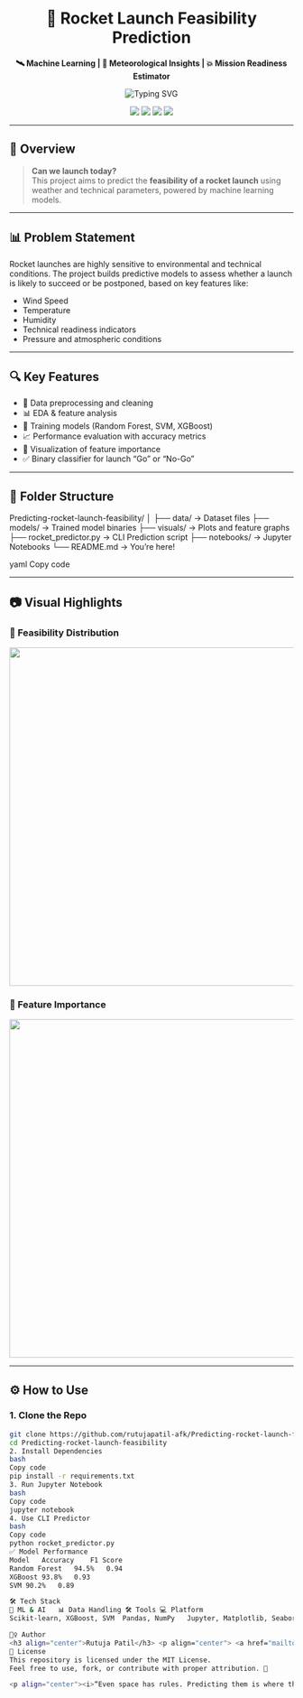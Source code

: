 <h1 align="center">🚀 Rocket Launch Feasibility Prediction</h1>

<p align="center">
  <b>🛰️ Machine Learning | 📡 Meteorological Insights | 💥 Mission Readiness Estimator</b>
</p>

<p align="center">
  <img src="https://readme-typing-svg.demolab.com?font=Fira+Code&pause=800&color=00BFFF&center=true&vCenter=true&width=435&lines=Predicting+rocket+launch+success...;Machine+learning+meets+outer+space...;Weather+data+drives+go/no-go+decisions!" alt="Typing SVG" />
</p>

<p align="center">
  <a href="https://github.com/rutujapatil-afk/Predicting-rocket-launch-feasibility/stargazers"><img src="https://img.shields.io/github/stars/rutujapatil-afk/Predicting-rocket-launch-feasibility?style=flat-square"/></a>
  <a href="https://github.com/rutujapatil-afk/Predicting-rocket-launch-feasibility/network"><img src="https://img.shields.io/github/forks/rutujapatil-afk/Predicting-rocket-launch-feasibility?style=flat-square"/></a>
  <a href="https://github.com/rutujapatil-afk/Predicting-rocket-launch-feasibility/issues"><img src="https://img.shields.io/github/issues/rutujapatil-afk/Predicting-rocket-launch-feasibility?style=flat-square"/></a>
  <a href="https://github.com/rutujapatil-afk/Predicting-rocket-launch-feasibility/blob/main/LICENSE"><img src="https://img.shields.io/github/license/rutujapatil-afk/Predicting-rocket-launch-feasibility?style=flat-square"/></a>
</p>

---

## 🌟 Overview

> **Can we launch today?**  
This project aims to predict the **feasibility of a rocket launch** using weather and technical parameters, powered by machine learning models.

---

## 📊 Problem Statement

Rocket launches are highly sensitive to environmental and technical conditions. The project builds predictive models to assess whether a launch is likely to succeed or be postponed, based on key features like:

- Wind Speed  
- Temperature  
- Humidity  
- Technical readiness indicators  
- Pressure and atmospheric conditions  

---

## 🔍 Key Features

- 🧼 Data preprocessing and cleaning  
- 📊 EDA & feature analysis  
- 🧠 Training models (Random Forest, SVM, XGBoost)  
- 📈 Performance evaluation with accuracy metrics  
- 📌 Visualization of feature importance  
- ✅ Binary classifier for launch “Go” or “No-Go”

---

## 📁 Folder Structure

Predicting-rocket-launch-feasibility/
│
├── data/ → Dataset files
├── models/ → Trained model binaries
├── visuals/ → Plots and feature graphs
├── rocket_predictor.py → CLI Prediction script
├── notebooks/ → Jupyter Notebooks
└── README.md → You’re here!

yaml
Copy code

---

## 📷 Visual Highlights

### 🚦 Feasibility Distribution  
<img src="https://raw.githubusercontent.com/rutujapatil-afk/Predicting-rocket-launch-feasibility/main/visuals/launch_distribution.png" width="600"/>

### 🌟 Feature Importance  
<img src="https://raw.githubusercontent.com/rutujapatil-afk/Predicting-rocket-launch-feasibility/main/visuals/feature_importance.png" width="600"/>

---

## ⚙️ How to Use

### 1. Clone the Repo  
```bash
git clone https://github.com/rutujapatil-afk/Predicting-rocket-launch-feasibility.git
cd Predicting-rocket-launch-feasibility
2. Install Dependencies
bash
Copy code
pip install -r requirements.txt
3. Run Jupyter Notebook
bash
Copy code
jupyter notebook
4. Use CLI Predictor
bash
Copy code
python rocket_predictor.py
✅ Model Performance
Model	Accuracy	F1 Score
Random Forest	94.5%	0.94
XGBoost	93.8%	0.93
SVM	90.2%	0.89

🛠 Tech Stack
🧠 ML & AI	📊 Data Handling	🛠 Tools	💻 Platform
Scikit-learn, XGBoost, SVM	Pandas, NumPy	Jupyter, Matplotlib, Seaborn	GitHub, Colab

🙋‍♀️ Author
<h3 align="center">Rutuja Patil</h3> <p align="center"> <a href="mailto:rutujakpatil2003@gmail.com"><img src="https://img.shields.io/badge/Gmail-D14836?style=for-the-badge&logo=gmail&logoColor=white"/></a> <a href="https://www.linkedin.com/in/rutuja-patil20/"><img src="https://img.shields.io/badge/LinkedIn-0077B5?style=for-the-badge&logo=linkedin&logoColor=white"/></a> <a href="https://github.com/rutujapatil-afk"><img src="https://img.shields.io/badge/GitHub-181717?style=for-the-badge&logo=github&logoColor=white"/></a> <a href="https://www.hackerrank.com/profile/rutujapatil20"><img src="https://img.shields.io/badge/HackerRank-2EC866?style=for-the-badge&logo=hackerrank&logoColor=white"/></a> </p>
📝 License
This repository is licensed under the MIT License.
Feel free to use, fork, or contribute with proper attribution. 🌟

<p align="center"><i>“Even space has rules. Predicting them is where the fun begins.”</i></p> ```
